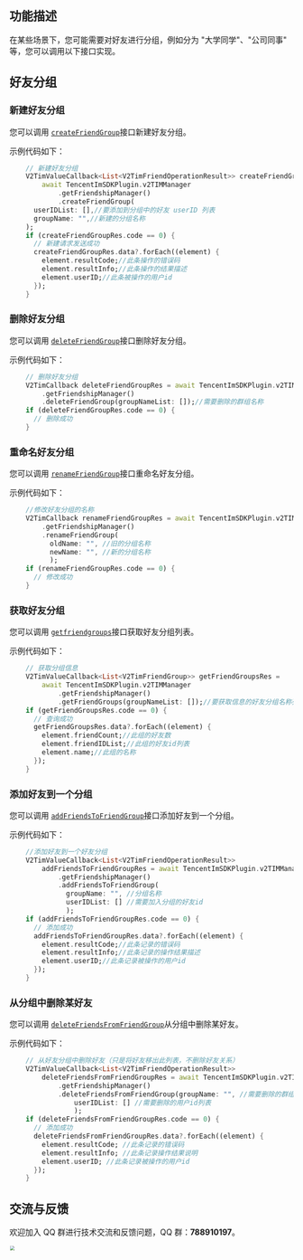 ## 功能描述
在某些场景下，您可能需要对好友进行分组，例如分为 "大学同学"、"公司同事" 等，您可以调用以下接口实现。

## 好友分组

### 新建好友分组
您可以调用 [`createFriendGroup`](../../../api/v2timfriendshipmanager/createfriendgroup.md)接口新建好友分组。

示例代码如下：

```dart
    // 新建好友分组
    V2TimValueCallback<List<V2TimFriendOperationResult>> createFriendGroupRes =
        await TencentImSDKPlugin.v2TIMManager
            .getFriendshipManager()
            .createFriendGroup(
      userIDList: [],//要添加到分组中的好友 userID 列表
      groupName: "",//新建的分组名称
    );
    if (createFriendGroupRes.code == 0) {
      // 新建请求发送成功
      createFriendGroupRes.data?.forEach((element) {
        element.resultCode;//此条操作的错误码
        element.resultInfo;//此条操作的结果描述
        element.userID;//此条被操作的用户id
      });
    }
```

### 删除好友分组
您可以调用 [`deleteFriendGroup`](../../../api/v2timfriendshipmanager/deletefriendgroup.md)接口删除好友分组。

示例代码如下：

```dart
    // 删除好友分组
    V2TimCallback deleteFriendGroupRes = await TencentImSDKPlugin.v2TIMManager
        .getFriendshipManager()
        .deleteFriendGroup(groupNameList: []);//需要删除的群组名称
    if (deleteFriendGroupRes.code == 0) {
      // 删除成功
    }
```


### 重命名好友分组
您可以调用 [`renameFriendGroup`](../../../api/v2timfriendshipmanager/renamefriendgroup.md)接口重命名好友分组。

示例代码如下：

```dart
    //修改好友分组的名称
    V2TimCallback renameFriendGroupRes = await TencentImSDKPlugin.v2TIMManager
        .getFriendshipManager()
        .renameFriendGroup(
          oldName: "", //旧的分组名称
          newName: "", //新的分组名称
          );
    if (renameFriendGroupRes.code == 0) {
      // 修改成功
    }
```


### 获取好友分组
您可以调用 [`getfriendgroups`](../../../api/v2timfriendshipmanager/getfriendgroups.md)接口获取好友分组列表。

示例代码如下：

```dart
    // 获取分组信息
    V2TimValueCallback<List<V2TimFriendGroup>> getFriendGroupsRes =
        await TencentImSDKPlugin.v2TIMManager
            .getFriendshipManager()
            .getFriendGroups(groupNameList: []);//要获取信息的好友分组名称列表
    if (getFriendGroupsRes.code == 0) {
      // 查询成功
      getFriendGroupsRes.data?.forEach((element) {
        element.friendCount;//此组的好友数
        element.friendIDList;//此组的好友id列表
        element.name;//此组的名称
      });
    }
```


### 添加好友到一个分组
您可以调用 [`addFriendsToFriendGroup`](../../../api/v2timfriendshipmanager/addfriendstofriendgroup.md)接口添加好友到一个分组。

示例代码如下：

```dart
    //添加好友到一个好友分组
    V2TimValueCallback<List<V2TimFriendOperationResult>>
        addFriendsToFriendGroupRes = await TencentImSDKPlugin.v2TIMManager
            .getFriendshipManager()
            .addFriendsToFriendGroup(
              groupName: "", //分组名称
              userIDList: [] //需要加入分组的好友id
              );
    if (addFriendsToFriendGroupRes.code == 0) {
      // 添加成功
      addFriendsToFriendGroupRes.data?.forEach((element) {
        element.resultCode;//此条记录的错误码
        element.resultInfo;//此条记录的操作结果描述
        element.userID;//此条记录被操作的用户id
      });
    }
```


### 从分组中删除某好友
您可以调用 [`deleteFriendsFromFriendGroup`](../../../api/v2timfriendshipmanager/deletefriendsfromfriendgroup.md)从分组中删除某好友。

示例代码如下：

```dart
    // 从好友分组中删除好友（只是将好友移出此列表，不删除好友关系）
    V2TimValueCallback<List<V2TimFriendOperationResult>>
        deleteFriendsFromFriendGroupRes = await TencentImSDKPlugin.v2TIMManager
            .getFriendshipManager()
            .deleteFriendsFromFriendGroup(groupName: "", //需要删除的群组名称
                userIDList: [] //需要删除的用户id列表
                );
    if (deleteFriendsFromFriendGroupRes.code == 0) {
      // 添加成功
      deleteFriendsFromFriendGroupRes.data?.forEach((element) {
        element.resultCode; //此条记录的错误码
        element.resultInfo; //此条记录操作结果说明
        element.userID; //此条记录被操作的用户id
      });
    }
```


## 交流与反馈

欢迎加入 QQ 群进行技术交流和反馈问题，QQ 群：**788910197**。

<img style="width: 200px; max-width: inherit; zoom: 50%;" src="https://qcloudimg.tencent-cloud.cn/raw/f351a1640d265047db85ffab1cd086a7.png" />

